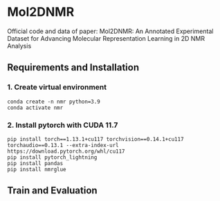 # Mol2DNMR
Official code and data of paper: Mol2DNMR: An Annotated Experimental Dataset for Advancing Molecular Representation Learning in 2D NMR Analysis


## Requirements and Installation
### 1. Create virtual environment
```
conda create -n nmr python=3.9 
conda activate nmr
```

### 2. Install pytorch with CUDA 11.7
```
pip install torch==1.13.1+cu117 torchvision==0.14.1+cu117 torchaudio==0.13.1 --extra-index-url https://download.pytorch.org/whl/cu117 
pip install pytorch_lightning 
pip install pandas 
pip install nmrglue 
```
## Train and Evaluation 
